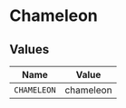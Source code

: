 # Chameleon


## Values

| Name        | Value       |
| ----------- | ----------- |
| `CHAMELEON` | chameleon   |